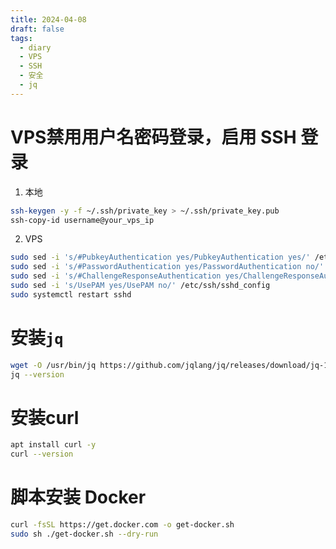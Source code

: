 ```yaml
---
title: 2024-04-08
draft: false
tags:
  - diary
  - VPS
  - SSH
  - 安全
  - jq
---
```

# VPS禁用用户名密码登录，启用 SSH 登录
1. 本地
```bash
ssh-keygen -y -f ~/.ssh/private_key > ~/.ssh/private_key.pub
ssh-copy-id username@your_vps_ip
``` 
2. VPS
```bash
sudo sed -i 's/#PubkeyAuthentication yes/PubkeyAuthentication yes/' /etc/ssh/sshd_config
sudo sed -i 's/#PasswordAuthentication yes/PasswordAuthentication no/' /etc/ssh/sshd_config
sudo sed -i 's/#ChallengeResponseAuthentication yes/ChallengeResponseAuthentication no/' /etc/ssh/sshd_config
sudo sed -i 's/UsePAM yes/UsePAM no/' /etc/ssh/sshd_config
sudo systemctl restart sshd
```

# 安装`jq`
```bash
wget -O /usr/bin/jq https://github.com/jqlang/jq/releases/download/jq-1.7.1/jq-linux-amd64 && chmod +x /usr/bin/jq
jq --version
```

# 安装curl

```bash
apt install curl -y
curl --version
```
# 脚本安装 Docker
```bash
curl -fsSL https://get.docker.com -o get-docker.sh
sudo sh ./get-docker.sh --dry-run
```